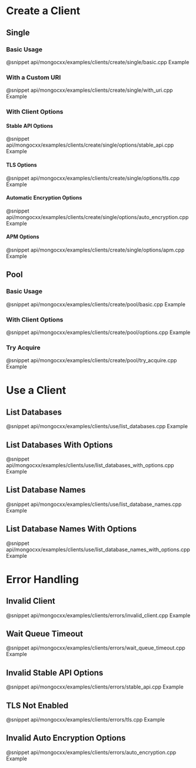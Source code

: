 # Create a Client

## Single

### Basic Usage

@snippet api/mongocxx/examples/clients/create/single/basic.cpp Example

### With a Custom URI

@snippet api/mongocxx/examples/clients/create/single/with_uri.cpp Example

### With Client Options

#### Stable API Options

@snippet api/mongocxx/examples/clients/create/single/options/stable_api.cpp Example

#### TLS Options

@snippet api/mongocxx/examples/clients/create/single/options/tls.cpp Example

#### Automatic Encryption Options

@snippet api/mongocxx/examples/clients/create/single/options/auto_encryption.cpp Example

#### APM Options

@snippet api/mongocxx/examples/clients/create/single/options/apm.cpp Example

## Pool

### Basic Usage

@snippet api/mongocxx/examples/clients/create/pool/basic.cpp Example

### With Client Options

@snippet api/mongocxx/examples/clients/create/pool/options.cpp Example

### Try Acquire

@snippet api/mongocxx/examples/clients/create/pool/try_acquire.cpp Example

# Use a Client

## List Databases

@snippet api/mongocxx/examples/clients/use/list_databases.cpp Example

## List Databases With Options

@snippet api/mongocxx/examples/clients/use/list_databases_with_options.cpp Example

## List Database Names

@snippet api/mongocxx/examples/clients/use/list_database_names.cpp Example

## List Database Names With Options

@snippet api/mongocxx/examples/clients/use/list_database_names_with_options.cpp Example

# Error Handling

## Invalid Client

@snippet api/mongocxx/examples/clients/errors/invalid_client.cpp Example

## Wait Queue Timeout

@snippet api/mongocxx/examples/clients/errors/wait_queue_timeout.cpp Example

## Invalid Stable API Options

@snippet api/mongocxx/examples/clients/errors/stable_api.cpp Example

## TLS Not Enabled

@snippet api/mongocxx/examples/clients/errors/tls.cpp Example

## Invalid Auto Encryption Options

@snippet api/mongocxx/examples/clients/errors/auto_encryption.cpp Example
